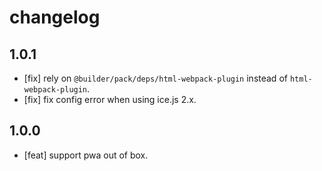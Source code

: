 # changelog

## 1.0.1

- [fix] rely on `@builder/pack/deps/html-webpack-plugin` instead of `html-webpack-plugin`.
- [fix] fix config error when using ice.js 2.x.

## 1.0.0

- [feat] support pwa out of box.
